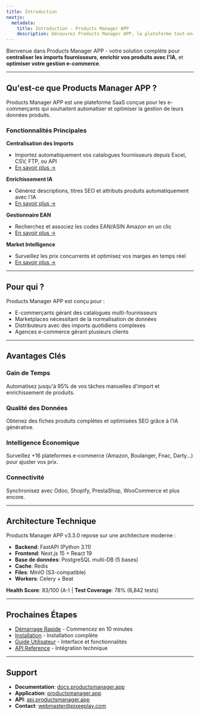 ```yaml
---
title: Introduction
nextjs:
  metadata:
    title: Introduction - Products Manager APP
    description: Découvrez Products Manager APP, la plateforme tout-en-un pour gérer vos données produits e-commerce.
---
```


Bienvenue dans Products Manager APP - votre solution complète pour **centraliser les imports fournisseurs**, **enrichir vos produits avec l'IA**, et **optimiser votre gestion e-commerce**.

---

## Qu'est-ce que Products Manager APP ?

Products Manager APP est une plateforme SaaS conçue pour les e-commerçants qui souhaitent automatiser et optimiser la gestion de leurs données produits.

### Fonctionnalités Principales

**Centralisation des Imports**
- Importez automatiquement vos catalogues fournisseurs depuis Excel, CSV, FTP, ou API
- [En savoir plus →](/docs/features/import-centralisation)

**Enrichissement IA**
- Générez descriptions, titres SEO et attributs produits automatiquement avec l'IA
- [En savoir plus →](/docs/features/ai-enrichment)

**Gestionnaire EAN**
- Recherchez et associez les codes EAN/ASIN Amazon en un clic
- [En savoir plus →](/docs/features/ean-manager)

**Market Intelligence**
- Surveillez les prix concurrents et optimisez vos marges en temps réel
- [En savoir plus →](/docs/features/market-intelligence)

---

## Pour qui ?

Products Manager APP est conçu pour :

- E-commerçants gérant des catalogues multi-fournisseurs
- Marketplaces nécessitant de la normalisation de données
- Distributeurs avec des imports quotidiens complexes
- Agences e-commerce gérant plusieurs clients

---

## Avantages Clés

### Gain de Temps

Automatisez jusqu'à 95% de vos tâches manuelles d'import et enrichissement de produits.

### Qualité des Données

Obtenez des fiches produits complètes et optimisées SEO grâce à l'IA générative.

### Intelligence Économique

Surveillez +16 plateformes e-commerce (Amazon, Boulanger, Fnac, Darty...) pour ajuster vos prix.

### Connectivité

Synchronisez avec Odoo, Shopify, PrestaShop, WooCommerce et plus encore.

---

## Architecture Technique

Products Manager APP v3.3.0 repose sur une architecture moderne :

- **Backend**: FastAPI (Python 3.11)
- **Frontend**: Next.js 15 + React 19
- **Base de données**: PostgreSQL multi-DB (5 bases)
- **Cache**: Redis
- **Files**: MinIO (S3-compatible)
- **Workers**: Celery + Beat

**Health Score**: 83/100 (A-) | **Test Coverage**: 78% (6,842 tests)

---

## Prochaines Étapes

- [Démarrage Rapide](/docs/getting-started/quick-start) - Commencez en 10 minutes
- [Installation](/docs/getting-started/installation) - Installation complète
- [Guide Utilisateur](/docs/user-guides/getting-started) - Interface et fonctionnalités
- [API Reference](/docs/api/authentication) - Intégration technique

---

## Support

- **Documentation**: [docs.productsmanager.app](https://docs.productsmanager.app)
- **Application**: [productsmanager.app](https://productsmanager.app)
- **API**: [api.productsmanager.app](https://api.productsmanager.app)
- **Contact**: webmaster@pixeeplay.com
